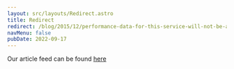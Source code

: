 ```yaml
---
layout: src/layouts/Redirect.astro
title: Redirect
redirect: /blog/2015/12/performance-data-for-this-service-will-not-be-available/
navMenu: false
pubDate: 2022-09-17
---
```

<div>
Our article feed can be found <a href="/blog/2015/12/performance-data-for-this-service-will-not-be-available/">here</a>
</div>
